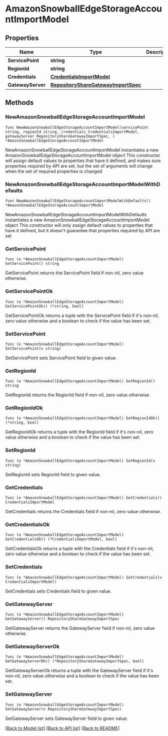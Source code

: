 # AmazonSnowballEdgeStorageAccountImportModel

## Properties

Name | Type | Description | Notes
------------ | ------------- | ------------- | -------------
**ServicePoint** | **string** |  | 
**RegionId** | **string** |  | 
**Credentials** | [**CredentialsImportModel**](CredentialsImportModel.md) |  | 
**GatewayServer** | [**RepositoryShareGatewayImportSpec**](RepositoryShareGatewayImportSpec.md) |  | 

## Methods

### NewAmazonSnowballEdgeStorageAccountImportModel

`func NewAmazonSnowballEdgeStorageAccountImportModel(servicePoint string, regionId string, credentials CredentialsImportModel, gatewayServer RepositoryShareGatewayImportSpec, ) *AmazonSnowballEdgeStorageAccountImportModel`

NewAmazonSnowballEdgeStorageAccountImportModel instantiates a new AmazonSnowballEdgeStorageAccountImportModel object
This constructor will assign default values to properties that have it defined,
and makes sure properties required by API are set, but the set of arguments
will change when the set of required properties is changed

### NewAmazonSnowballEdgeStorageAccountImportModelWithDefaults

`func NewAmazonSnowballEdgeStorageAccountImportModelWithDefaults() *AmazonSnowballEdgeStorageAccountImportModel`

NewAmazonSnowballEdgeStorageAccountImportModelWithDefaults instantiates a new AmazonSnowballEdgeStorageAccountImportModel object
This constructor will only assign default values to properties that have it defined,
but it doesn't guarantee that properties required by API are set

### GetServicePoint

`func (o *AmazonSnowballEdgeStorageAccountImportModel) GetServicePoint() string`

GetServicePoint returns the ServicePoint field if non-nil, zero value otherwise.

### GetServicePointOk

`func (o *AmazonSnowballEdgeStorageAccountImportModel) GetServicePointOk() (*string, bool)`

GetServicePointOk returns a tuple with the ServicePoint field if it's non-nil, zero value otherwise
and a boolean to check if the value has been set.

### SetServicePoint

`func (o *AmazonSnowballEdgeStorageAccountImportModel) SetServicePoint(v string)`

SetServicePoint sets ServicePoint field to given value.


### GetRegionId

`func (o *AmazonSnowballEdgeStorageAccountImportModel) GetRegionId() string`

GetRegionId returns the RegionId field if non-nil, zero value otherwise.

### GetRegionIdOk

`func (o *AmazonSnowballEdgeStorageAccountImportModel) GetRegionIdOk() (*string, bool)`

GetRegionIdOk returns a tuple with the RegionId field if it's non-nil, zero value otherwise
and a boolean to check if the value has been set.

### SetRegionId

`func (o *AmazonSnowballEdgeStorageAccountImportModel) SetRegionId(v string)`

SetRegionId sets RegionId field to given value.


### GetCredentials

`func (o *AmazonSnowballEdgeStorageAccountImportModel) GetCredentials() CredentialsImportModel`

GetCredentials returns the Credentials field if non-nil, zero value otherwise.

### GetCredentialsOk

`func (o *AmazonSnowballEdgeStorageAccountImportModel) GetCredentialsOk() (*CredentialsImportModel, bool)`

GetCredentialsOk returns a tuple with the Credentials field if it's non-nil, zero value otherwise
and a boolean to check if the value has been set.

### SetCredentials

`func (o *AmazonSnowballEdgeStorageAccountImportModel) SetCredentials(v CredentialsImportModel)`

SetCredentials sets Credentials field to given value.


### GetGatewayServer

`func (o *AmazonSnowballEdgeStorageAccountImportModel) GetGatewayServer() RepositoryShareGatewayImportSpec`

GetGatewayServer returns the GatewayServer field if non-nil, zero value otherwise.

### GetGatewayServerOk

`func (o *AmazonSnowballEdgeStorageAccountImportModel) GetGatewayServerOk() (*RepositoryShareGatewayImportSpec, bool)`

GetGatewayServerOk returns a tuple with the GatewayServer field if it's non-nil, zero value otherwise
and a boolean to check if the value has been set.

### SetGatewayServer

`func (o *AmazonSnowballEdgeStorageAccountImportModel) SetGatewayServer(v RepositoryShareGatewayImportSpec)`

SetGatewayServer sets GatewayServer field to given value.



[[Back to Model list]](../README.md#documentation-for-models) [[Back to API list]](../README.md#documentation-for-api-endpoints) [[Back to README]](../README.md)


